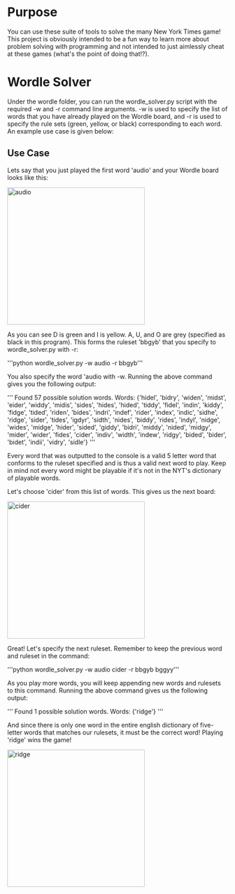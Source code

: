 # Purpose
You can use these suite of tools to solve the many New York Times game! This project is obviously intended to be a fun way to learn more about problem solving with programming and not intended to just aimlessly cheat at these games (what's the point of doing that!?).

# Wordle Solver
Under the wordle folder, you can run the wordle_solver.py script with the required -w and -r command line arguments. -w is used to specify the list of words that you have already played on the Wordle board, and -r is used to specify the rule sets (green, yellow, or black) corresponding to each word. An example use case is given below:

## Use Case
Lets say that you just played the first word 'audio' and your Wordle board looks like this:

<img width="314" alt="audio" src="https://github.com/EthanNoble/New-York-Times-Game-Solvers/assets/58098861/78ef2ea6-36c1-4dcd-b554-e49157ac2239">

As you can see D is green and I is yellow. A, U, and O are grey (specified as black in this program). This forms the ruleset 'bbgyb' that you specify to wordle_solver.py with -r:

'''python wordle_solver.py -w audio -r bbgyb'''

You also specify the word 'audio with -w. Running the above command gives you the following output:

'''
Found 57 possible solution words.
Words: {'hidel', 'bidry', 'widen', 'midst', 'eider', 'widdy', 'midis', 'sides', 'hides', 'hided', 'tiddy', 'fidel', 'indin', 'kiddy', 'fidge', 'tided', 'riden', 'bides', 'indri', 'indef', 'rider', 'index', 'indic', 'sidhe', 'ridge', 'sider', 'tides', 'igdyr', 'sidth', 'nides', 'biddy', 'rides', 'indyl', 'nidge', 'wides', 'midge', 'hider', 'sided', 'giddy', 'bidri', 'middy', 'nided', 'midgy', 'mider', 'wider', 'fides', 'cider', 'indiv', 'width', 'indew', 'ridgy', 'bided', 'bider', 'bidet', 'indii', 'vidry', 'sidle'}
'''

Every word that was outputted to the console is a valid 5 letter word that conforms to the ruleset specified and is thus a valid next word to play. Keep in mind not every word might be playable if it's not in the NYT's dictionary of playable words.

Let's choose 'cider' from this list of words. This gives us the next board:

<img width="314" alt="cider" src="https://github.com/EthanNoble/New-York-Times-Game-Solvers/assets/58098861/1c10feb7-5847-44fb-8602-9ef76c9198dd">

Great! Let's specify the next ruleset. Remember to keep the previous word and ruleset in the command:

'''python wordle_solver.py -w audio cider -r bbgyb bggyy'''

As you play more words, you will keep appending new words and rulesets to this command. Running the above command gives us the following output:

'''
Found 1 possible solution words.
Words: {'ridge'}
'''

And since there is only one word in the entire english dictionary of five-letter words that matches our rulesets, it must be the correct word! Playing 'ridge' wins the game!

<img width="314" alt="ridge" src="https://github.com/EthanNoble/New-York-Times-Game-Solvers/assets/58098861/11524a94-b5ed-4bf1-875d-bc74cecfe52a">
